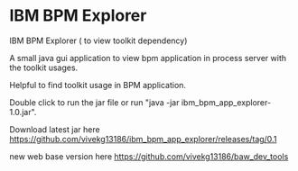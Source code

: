 # IBM BPM Explorer
IBM BPM Explorer ( to view toolkit dependency)

A small java gui application to view bpm application in process server with the toolkit usages.  

Helpful to find toolkit usage in BPM application.

Double click to run the jar file or run "java -jar ibm_bpm_app_explorer-1.0.jar".

Download latest jar here https://github.com/vivekg13186/ibm_bpm_app_explorer/releases/tag/0.1

new web base version here https://github.com/vivekg13186/baw_dev_tools
